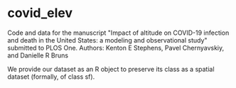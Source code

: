 # covid_elev
Code and data for the manuscript "Impact of altitude on COVID-19 infection and death in the United States: a modeling and observational study" submitted to PLOS One. 
Authors: Kenton E Stephens, Pavel Chernyavskiy, and Danielle R Bruns

We provide our dataset as an R object to preserve its class as a spatial dataset (formally, of class sf). 

